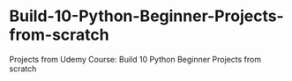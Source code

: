 # Build-10-Python-Beginner-Projects-from-scratch
Projects from Udemy Course:  Build 10 Python Beginner Projects from scratch

